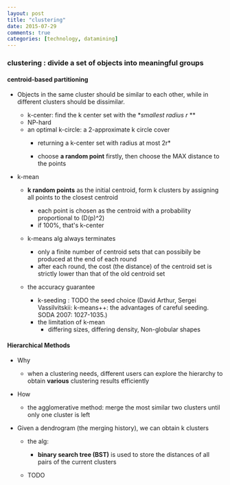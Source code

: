 ```yaml
---
layout: post
title: "clustering"
date: 2015-07-29
comments: true
categories: [technology, datamining]
---
```

### clustering : divide a set of objects into meaningful groups

#### centroid-based partitioning
   * Objects in the same cluster should be similar to each other, while in different clusters should be dissimilar.

	  
      * k-center: find the k center set with the **smallest radius r* **
	   - NP-hard
	   - an optimal k-circle: a 2-approximate k circle cover
		   + returning a k-center set with radius at most 2r*
		   
		   + choose **a random point** firstly, then choose the MAX distance to the points
		  
   * k-mean
	   - **k random points** as the initial centroid, form k clusters by assigning all points to the closest centroid
		   + each point is chosen as the centroid with a probability proportional to (D(p)^2)
		   + if 100%, that's k-center
		 
	   - k-means alg always terminates
		   +  only a finite number of centroid sets that can possibily be produced at the end of each round
		   +  after each round, the cost (the distance) of the centroid set is strictly lower than that of the old centroid set
		   
	   - the accuracy guarantee
		   +   k-seeding : TODO
		       the seed choice (David Arthur, Sergei Vassilvitskii: k-means++: the advantages of careful seeding. SODA 2007: 1027-1035.)
		 
		 - the limitation of k-mean
		   + differing sizes, differing density,  Non-globular shapes
		  
#### Hierarchical Methods 
  * Why 
	  - when a clustering needs, different users can explore the hierarchy to obtain **various** clustering results efficiently
	  
  * How
      - the agglomerative method: merge the most similar two clusters until only one cluster is left
	  
  * Given a dendrogram (the merging history), we can obtain k clusters
	   - the alg:
	       + **binary search tree (BST)** is used to store the distances of all pairs of the current clusters
	       
	   - TODO		   
	    
	  
	  
	  
